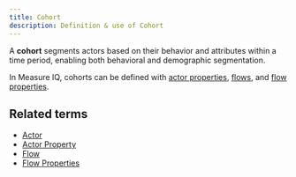 ```yaml
---
title: Cohort 
description: Definition & use of Cohort 
---
```

A **cohort** segments actors based on their behavior and attributes within a time period, enabling both behavioral and demographic segmentation.

In Measure IQ, cohorts can be defined with [actor properties](../actor-property), [flows](../flow), and [flow properties](../flow-property).

## Related terms

- [Actor](../actor)
- [Actor Property](../actor-property)
- [Flow](../flow)
- [Flow Properties](../flow-property)